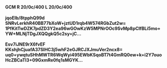 #### GCM R 20/0c/400 L 20/0c/400
**jqoEIb/8tpphQ99d**<br/>**SNRvLerkhR40BB77bXoW+jztUD1rqb4W574RGbZut2w=**<br/>**1PfKitTwDZK7pdZD3Y2ea96wGOwKzW5MPNrOOc9SvMp8pClfBLi5mo+YW+MLNjTDgJXQQgkQ5c2sy+jC...**<br/><br/>
**Esv7iJNE9rX6fvEF**<br/>**KKshjhCjuafA37SlHC3j5whF2eGJRCJXJmuVer2ncx8=**<br/>**uq0+ywqtuSHhMWTR6WqWyi495EWbKSqoBT7t4GmRQ0ew+k+i2Y7ouoHcZBCaTI3+09GxmRe0fq1sMGYK...**
